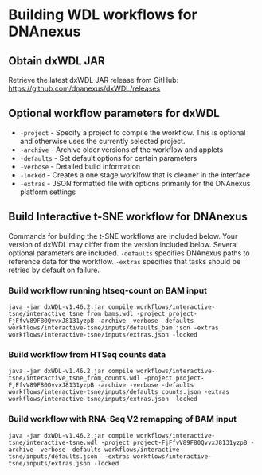 # Building WDL workflows for DNAnexus

## Obtain dxWDL JAR
Retrieve the latest dxWDL JAR release from GitHub: https://github.com/dnanexus/dxWDL/releases

## Optional workflow parameters for dxWDL

* `-project` - Specify a project to compile the workflow. This is optional and otherwise uses the currently selected project.
* `-archive` - Archive older versions of the workflow and applets
* `-defaults` - Set default options for certain parameters
* `-verbose` - Detailed build information
* `-locked` - Creates a one stage worklfow that is cleaner in the interface
* `-extras` - JSON formatted file with options primarily for the DNAnexus platform settings

## Build Interactive t-SNE workflow for DNAnexus

Commands for building the t-SNE workflows are included below. Your version of dxWDL may differ from the version included below. Several optional parameters are included. `-defaults` specifies DNAnexus paths to reference data for the workflow. `-extras` specifies that tasks should be retried by default on failure. 

### Build workflow running htseq-count on BAM input

```
java -jar dxWDL-v1.46.2.jar compile workflows/interactive-tsne/interactive_tsne_from_bams.wdl -project project-FjFfvV89F80QvvxJ8131yzpB -archive -verbose -defaults workflows/interactive-tsne/inputs/defaults_bam.json -extras workflows/interactive-tsne/inputs/extras.json -locked
```

### Build workflow from HTSeq counts data

```
java -jar dxWDL-v1.46.2.jar compile workflows/interactive-tsne/interactive_tsne_from_counts.wdl -project project-FjFfvV89F80QvvxJ8131yzpB -archive -verbose -defaults workflows/interactive-tsne/inputs/defaults_counts.json -extras workflows/interactive-tsne/inputs/extras.json -locked
```

### Build workflow with RNA-Seq V2 remapping of BAM input

```
java -jar dxWDL-v1.46.2.jar compile workflows/interactive-tsne/interactive-tsne.wdl -project project-FjFfvV89F80QvvxJ8131yzpB -archive -verbose -defaults workflows/interactive-tsne/inputs/defaults.json  -extras workflows/interactive-tsne/inputs/extras.json -locked
```